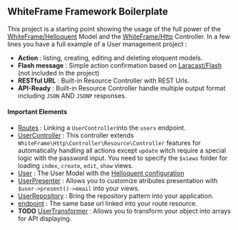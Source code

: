 ## WhiteFrame Framework Boilerplate

This project is a starting point showing the usage of the full power of the [WhiteFrame/Helloquent](https://github.com/white-frame/helloquent) Model and the [WhiteFrame/Http](https://github.com/white-frame/http) Controller. In a few lines you have a full example of a User management project : 

* **Action** : listing, creating, editing and deleting eloquent models.
* **Flash message** : Simple action confirmation based on [Laracast/Flash](https://github.com/laracasts/flash) (not included in the project)
* **RESTful URL** : Built-in Resource Controller with REST Urls.
* **API-Ready** : Built-in Resource Controller handle multiple output format including `JSON` AND `JSONP` responses.

#### Important Elements

* [Routes](https://github.com/white-frame/boilerplate/blob/master/app/Http/routes.php#L7) : Linking a `UserController`into the `users` endpoint.
* [UserController](https://github.com/white-frame/boilerplate/blob/master/app/Http/Controllers/UserController.php) : This controller extends `WhiteFrame\Http\Controller\Resource\Controller` features for automatically handling all actions except `update` witch require a special logic with the password input. You need to specify the `$views` folder for loading `index`, `create`, `edit`, `show` views.
* [User](https://github.com/white-frame/boilerplate/blob/master/app/User.php) : The User Model with the [Helloquent configuration](https://github.com/white-frame/boilerplate/blob/master/app/User.php#L19-L23)
 * [UserPresenter](https://github.com/white-frame/boilerplate/blob/master/app/Presenters/UserPresenter.php) : Allows you to customize atributes presentation with `$user->present()->email` into your views.
 * [UserRepository](https://github.com/white-frame/boilerplate/blob/master/app/Repositories/UserRepository.php) : Bring the repository pattern into your application.
 * [endpoint](https://github.com/white-frame/boilerplate/blob/master/app/User.php#L23) : The same base url linked into your route resource.
 * **TODO** [UserTransformer](https://github.com/white-frame/boilerplate/tree/master/app/Transformers/UserTransformer.php) : Allows you to transform your object into arrays for API displaying.
